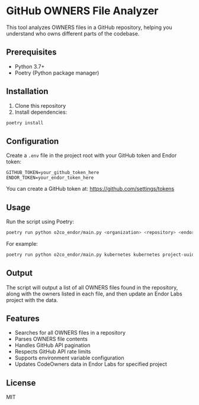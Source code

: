# GitHub OWNERS File Analyzer

This tool analyzes OWNERS files in a GitHub repository, helping you understand who owns different parts of the codebase.

## Prerequisites

- Python 3.7+
- Poetry (Python package manager)

## Installation

1. Clone this repository
2. Install dependencies:

```bash
poetry install
```

## Configuration

Create a `.env` file in the project root with your GitHub token and Endor token:

```env
GITHUB_TOKEN=your_github_token_here
ENDOR_TOKEN=your_endor_token_here
```

You can create a GitHub token at: <https://github.com/settings/tokens>

## Usage

Run the script using Poetry:

```bash
poetry run python o2co_endor/main.py <organization> <repository> <endor-project-uuid> <endor-namespace>
```

For example:

```bash
poetry run python o2co_endor/main.py kubernetes kubernetes project-uuid-123 endor-namespace
```

## Output

The script will output a list of all OWNERS files found in the repository, along with the owners listed in each file, and then update an Endor Labs project with the data.

## Features

- Searches for all OWNERS files in a repository
- Parses OWNERS file contents
- Handles GitHub API pagination
- Respects GitHub API rate limits
- Supports environment variable configuration
- Updates CodeOwners data in Endor Labs for specified project

## License

MIT
